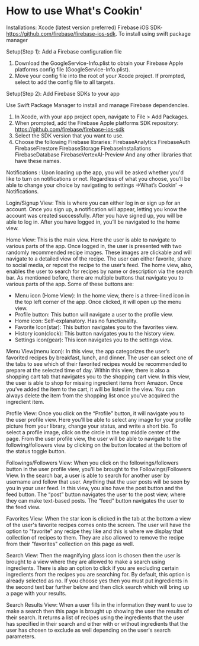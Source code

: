 # How to use What's Cookin'

Installations:
Xcode (latest version preferred)
Firebase iOS SDK-https://github.com/firebase/firebase-ios-sdk. 
To install using swift package manager

Setup(Step 1): Add a Firebase configuration file
1. Download the GoogleService-Info.plist to obtain your Firebase Apple platforms config file (GoogleService-Info.plist).
2. Move your config file into the root of your Xcode project. If prompted, select to add the config file to all targets.

Setup(Step 2): Add Firebase SDKs to your app

Use Swift Package Manager to install and manage Firebase dependencies.
1. In Xcode, with your app project open, navigate to File > Add Packages.
2. When prompted, add the Firebase Apple platforms SDK repository: 
           https://github.com/firebase/firebase-ios-sdk
3. Select the SDK version that you want to use.
4. Choose the following Firebase libraries:
        FirebaseAnalytics
        FirebaseAuth
        FirebaseFirestore
        FirebaseStorage
        FirebaseInstallations
        FirebaseDatabase
        FirebaseVertexAI-Preview
         And any other libraries that have these      names.


Notifications :
Upon loading up the app, you will be asked whether you'd like to turn on notifications or not. Regardless of what you choose, you’ll be able to change your choice by navigating to settings ->What’s Cookin’ -> Notifications.

Login/Signup View: This is where you can either log in or sign up for an account. Once you sign up, a notification will appear, letting you know the account was created successfully. After you have signed up, you will be able to log in. After you have logged in, you’ll be navigated to the home view.

Home View: This is the main view. Here the user is able to navigate to various parts of the app. Once logged in, the user is presented with two randomly recommended recipe images. These images are clickable and will navigate to a detailed view of the recipe. The user can either favorite, share to social media, or repost the recipe to the user’s feed. The home view, also, enables the user to search for recipes by name or description via the search bar. As mentioned before, there are multiple buttons that navigate you to various parts of the app. Some of these buttons are:
* Menu icon (Home View):
In the home view, there is a three-lined icon in the top left corner of the app. Once clicked, it will open up the menu view.
* Profile button: This button will navigate a user to the profile view.
* Home icon: Self-explanatory. Has no functionality.
* Favorite Icon(star): This button navigates you to the favorites view.
* History icon(clock): This button navigates you to the history view.
* Settings icon(gear): This icon navigates you to the settings view.

Menu View(menu icon): In this view, the app categorizes the user’s favorited recipes by breakfast, lunch, and dinner. The user can select one of the tabs to see which of their favorited recipes would be recommended to prepare at the selected time of day. Within this view, there is also a shopping cart tab that navigates you to the shopping cart view. In this view, the user is able to shop for missing ingredient items from Amazon. Once you’ve added the item to the cart, it will be listed in the view. You can always delete the item from the shopping list once you’ve acquired the ingredient item.

Profile View: Once you click on the “Profile” button, it will navigate you to the user profile view. Here you’ll be able to select any image for your profile picture from your library, change your status, and write a short bio. To select a profile image, click on the circle in the top middle center of the page. From the user profile view, the user will be able to navigate to the following/followers view by clicking on the button located at the bottom of the status toggle button.

Followings/Followers View: When you click on the followings/followers button in the user profile view, you’ll be brought to the Followings/Followers View. In the search bar, a user is able to search for another user by username and follow that user. Anything that the user posts will be seen by you in your user feed. In this view, you also have the post button and the feed button. The “post” button navigates the user to the post view, where they can make text-based posts. The “feed” button navigates the user to the feed view.

Favorites View: When the star icon is clicked in the tab at the bottom a view of the user's favorite recipes comes onto the screen. The user will have the option to "favorite" any recipe they like and this is where we display that collection of recipes to them. They are also allowed to remove the recipe from their "favorites" collection on this page as well. 

Search View: Then the magnifying glass icon is chosen then the user is brought to a view where they are allowed to make a search using ingredients. There is also an option to click if you are excluding certain ingredients from the recipes you are searching for. By default, this option is already selected as no. If you choose yes then you must put ingredients in the second text bar further below and then click search which will bring up a page with your results.

Search Results View: When a user fills in the information they want to use to make a search then this page is brought up showing the user the results of their search. It returns a list of recipes using the ingredients that the user has specified in their search and either with or without ingredients that the user has chosen to exclude as well depending on the user's search parameters.
